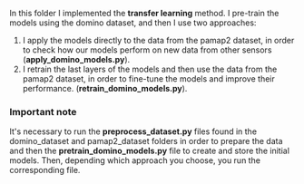 In this folder I implemented the **transfer learning** method. I pre-train the models using the domino dataset, and then I 
use two approaches: 
1) I apply the models directly to the data from the pamap2 dataset, in order to check how our models perform on new data
from other sensors (**apply_domino_models.py**).
2) I retrain the last layers of the models and then use the data from the pamap2 dataset, in order to fine-tune the models
and improve their performance. (**retrain_domino_models.py**).

### Important note
It's necessary to run the **preprocess_dataset.py** files found in the domino_dataset and pamap2_dataset folders in order to prepare the data
and then the **pretrain_domino_models.py** file to create and store the initial models. Then, depending which
approach you choose, you run the corresponding file.